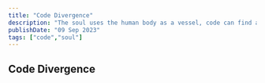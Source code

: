 ```yaml
---
title: "Code Divergence"
description: "The soul uses the human body as a vessel, code can find a varity of hosts in the architechture of hardware" 
publishDate: "09 Sep 2023"
tags: ["code","soul"]
---
```


## Code Divergence